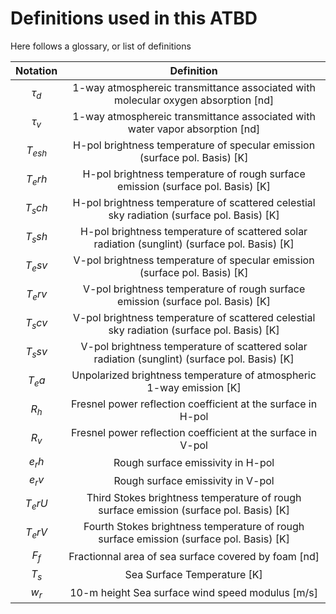 # Definitions used in this ATBD

Here follows a glossary, or list of definitions


| Notation | Definition | 
| :-: | :-: |
|$τ_d$ | 1-way atmosphereic transmittance associated with molecular oxygen absorption [nd]|
|$τ_v$|	1-way atmosphereic transmittance associated with water vapor absorption [nd]|
|$T_{esh}$|	H-pol brightness temperature of specular emission (surface pol. Basis) [K]|
|$T_erh$|	H-pol brightness temperature of rough surface emission (surface pol. Basis) [K]|
|$T_sch$|	H-pol brightness temperature of scattered celestial sky radiation (surface pol. Basis) [K]|
|$T_ssh$|	H-pol brightness temperature of scattered solar radiation (sunglint) (surface pol. Basis) [K]|
|$T_esv$|	V-pol brightness temperature of specular emission (surface pol. Basis) [K]|
|$T_erv$|	V-pol brightness temperature of rough surface emission (surface pol. Basis) [K]|
|$T_scv$|	V-pol brightness temperature of scattered celestial sky radiation (surface pol. Basis) [K]|
|$T_ssv$|	V-pol brightness temperature of scattered solar radiation (sunglint) (surface pol. Basis) [K]|
|$T_ea$|	Unpolarized brightness temperature of atmospheric 1-way emission [K]|
|$R_h$|	Fresnel power reflection coefficient at the surface in H-pol|
|$R_v$|	Fresnel power reflection coefficient at the surface in V-pol|
|$e_rh$|	Rough surface emissivity in H-pol|
|$e_rv$|	Rough surface emissivity in V-pol
|$T_erU$|	Third Stokes brightness temperature of rough surface emission (surface pol. Basis) [K]|
|$T_erV$|	Fourth Stokes brightness temperature of rough surface emission (surface pol. Basis) [K]|
|$F_f$|	Fractionnal area of sea surface covered by foam [nd]|
|$T_s$|	Sea Surface Temperature [K]|
|$w_r$|	10-m height Sea surface wind speed modulus [m/s]|

